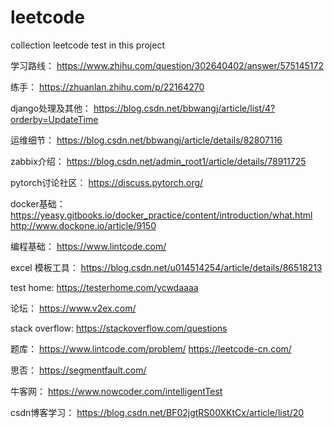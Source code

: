 # leetcode
collection leetcode test in this project

学习路线：
https://www.zhihu.com/question/302640402/answer/575145172

练手：
https://zhuanlan.zhihu.com/p/22164270

django处理及其他：
https://blog.csdn.net/bbwangj/article/list/4?orderby=UpdateTime

运维细节：
https://blog.csdn.net/bbwangj/article/details/82807116

zabbix介绍：
https://blog.csdn.net/admin_root1/article/details/78911725

pytorch讨论社区：
https://discuss.pytorch.org/

docker基础：
https://yeasy.gitbooks.io/docker_practice/content/introduction/what.html
http://www.dockone.io/article/9150

编程基础：
https://www.lintcode.com/

excel 模板工具：
https://blog.csdn.net/u014514254/article/details/86518213

test home:
https://testerhome.com/ycwdaaaa

论坛：
https://www.v2ex.com/

stack overflow:
https://stackoverflow.com/questions

题库：
https://www.lintcode.com/problem/
https://leetcode-cn.com/

思否：
https://segmentfault.com/

牛客网：
https://www.nowcoder.com/intelligentTest

csdn博客学习：
https://blog.csdn.net/BF02jgtRS00XKtCx/article/list/20